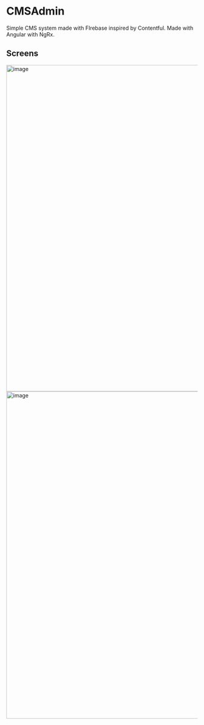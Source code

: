 # CMSAdmin
Simple CMS system made with FIrebase inspired by Contentful. Made with Angular with NgRx.

## Screens
<img width="1914" height="861" alt="image" src="https://github.com/user-attachments/assets/d0d69aef-4f2f-4a13-960a-e6a0f5f963cc" />

<img width="1918" height="863" alt="image" src="https://github.com/user-attachments/assets/abd8f28e-b202-4cc9-9af4-3c06c57e53f1" />
